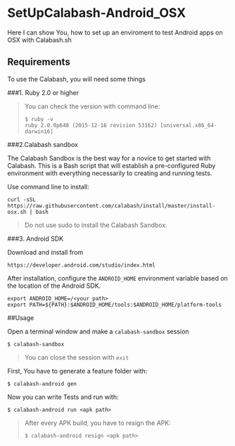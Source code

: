 # SetUpCalabash-Android_OSX

Here I can show You, how to set up an enviroment to test Android apps on OSX with Calabash.sh

## Requirements

To use the Calabash, you will need some things

###1. Ruby 2.0 or higher

>You can check the version with command line:
>```
>$ ruby -v
>ruby 2.0.0p648 (2015-12-16 revision 53162) [universal.x86_64-darwin16]
>```

###2.Calabash sandbox

The Calabash Sandbox is the best way for a novice to get started with Calabash. This is a Bash script that will establish a pre-configured Ruby environment with everything necessarily to creating and running tests.

Use command line to install:

```
curl -sSL https://raw.githubusercontent.com/calabash/install/master/install-osx.sh | bash
```

>Do not use sudo to install the Calabash Sandbox.

###3. Android SDK

Download and install from

```
https://developer.android.com/studio/index.html
```

After installation, configure the `ANDROID_HOME` environment variable based on the location of the Android SDK.

```
export ANDROID_HOME=/<your path>
export PATH=${PATH}:$ANDROID_HOME/tools:$ANDROID_HOME/platform-tools
```

##Usage

Open a terminal window and make a `calabash-sandbox` session

```
$ calabash-sandbox
```
> You can close the session with `exit`

First, You have to generate a feature folder with:

```
$ calabash-android gen
```

Now you can write Tests and run with:

```
$ calabash-android run <apk path>
```

>After every APK build, you have to resign the APK:
>```
>$ calabash-android resign <apk path>
>```

